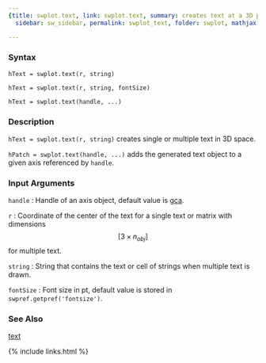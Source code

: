 ```yaml
---
{title: swplot.text, link: swplot.text, summary: creates text at a 3D position, keywords: sample,
  sidebar: sw_sidebar, permalink: swplot_text, folder: swplot, mathjax: true}

---
```

  
### Syntax
  
`hText = swplot.text(r, string)`
  
`hText = swplot.text(r, string, fontSize)`
 
`hText = swplot.text(handle, ...)`
 
### Description
  
`hText = swplot.text(r, string)` creates single or multiple text in 3D
space.
   
`hPatch = swplot.text(handle, ...)` adds the generated text object to a
given axis referenced by `handle`.
   
### Input Arguments
  
`handle`
: Handle of an axis object, default value is [gca](https://www.mathworks.com/help/matlab/ref/gca.html).
  
`r`
: Coordinate of the center of the text for a single text or
  matrix with dimensions $$[3\times n_{obj}]$$ for multiple text.
  
`string`
: String that contains the text or cell of strings when multiple
  text is drawn.
  
`fontSize`
: Font size in pt, default value is stored in `swpref.getpref('fontsize')`.
  
### See Also
  
[text](https://www.mathworks.com/help/matlab/ref/text.html)
 

{% include links.html %}

